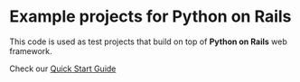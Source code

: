 # Example projects for Python on Rails

This code is used as test projects that build on top of **Python on Rails** web framework.

Check our [Quick Start Guide](https://github.com/PythonRails/rails)
